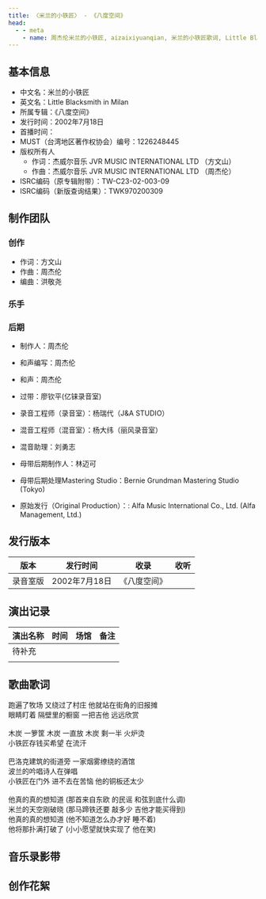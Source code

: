 ```yaml
---
title: 〈米兰的小铁匠〉 - 《八度空间》
head:
  - - meta
    - name: 周杰伦米兰的小铁匠, aizaixiyuanqian, 米兰的小铁匠歌词, Little Blacksmith in Milan
---
```


## 基本信息
- 中文名：米兰的小铁匠<br/>
- 英文名：Little Blacksmith in Milan<br/>
- 所属专辑：《八度空间》<br/>
- 发行时间：2002年7月18日<br/>
- 首播时间：
- MUST（台湾地区著作权协会）编号：1226248445
- 版权所有人
  - 作词：杰威尔音乐 JVR MUSIC INTERNATIONAL LTD （方文山）
  - 作曲：杰威尔音乐 JVR MUSIC INTERNATIONAL LTD （周杰伦）
- ISRC编码（原专辑附带）：TW-C23-02-003-09
- ISRC编码（新版查询结果）：TWK970200309

## 制作团队
### 创作
- 作词：方文山
- 作曲：周杰伦
- 编曲：洪敬尧
### 乐手
### 后期

- 制作人：周杰伦
- 和声编写：周杰伦
- 和声：周杰伦
- 过带：廖钦平(亿铼录音室)
- 录音工程师（录音室）：杨瑞代（J&A STUDIO）
- 混音工程师（混音室）：杨大纬（丽风录音室）
- 混音助理：刘勇志
- 母带后期制作人：林迈可
- 母带后期处理Mastering Studio：Bernie Grundman Mastering Studio (Tokyo)

- 原始发行（Original Production）：: Alfa Music International Co., Ltd. (Alfa Management, Ltd.)

## 发行版本
| 版本 | 发行时间 | 收录 | 收听 |
| ---- | -------- | ---- | ---- |
| 录音室版 | 2002年7月18日 | 《八度空间》    | |

## 演出记录
| 演出名称 | 时间 | 场馆 | 备注 |
| ---- | -------- | ---- | ---- |
| 待补充 |  |     | |
|  |  |     | |

## 歌曲歌词

跑遍了牧场 又绕过了村庄 他就站在街角的旧报摊<br/>
眼睛盯着 隔壁里的橱窗 一把吉他 远远欣赏<br/>
<br/>
木炭 一箩筐 木炭 一直放 木炭 剩一半 火炉烫<br/>
小铁匠存钱买希望 在流汗<br/>
<br/>
巴洛克建筑的街道旁 一家烟雾缭绕的酒馆<br/>
波兰的吟唱诗人在弹唱<br/>
小铁匠在门外 进不去在苦恼 他的铜板还太少<br/>
<br/>
他真的真的想知道 (那首来自东欧 的民谣 和弦到底什么调)<br/>
米兰的天空刚破晓 (那马蹄铁还要 敲多少 吉他才能买得到)<br/>
他真的真的想知道 (他不知道怎么办才好 睡不着)<br/>
他将那扑满打破了 (小小愿望就快实现了 他在笑)<br/>

## 音乐录影带

## 创作花絮
